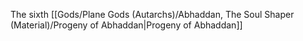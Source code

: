 The sixth [[Gods/Plane Gods (Autarchs)/Abhaddan, The Soul Shaper (Material)/Progeny of Abhaddan|Progeny of Abhaddan]]